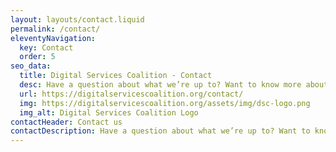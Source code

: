 ```yaml
---
layout: layouts/contact.liquid
permalink: /contact/
eleventyNavigation:
  key: Contact
  order: 5
seo_data:
  title: Digital Services Coalition - Contact
  desc: Have a question about what we’re up to? Want to know more about working with us? Drop us a note!
  url: https://digitalservicescoalition.org/contact/
  img: https://digitalservicescoalition.org/assets/img/dsc-logo.png
  img_alt: Digital Services Coalition Logo
contactHeader: Contact us
contactDescription: Have a question about what we’re up to? Want to know more about working with us? Drop us a note!
---
```

